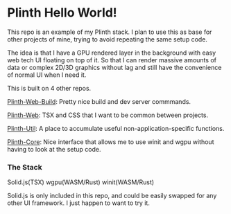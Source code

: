 # Plinth Hello World!
This repo is an example of my Plinth stack. I plan to use this as base for other projects of mine, trying to avoid repeating the same setup code.

The idea is that I have a GPU rendered layer in the background with easy web tech UI floating on top of it. So that I can render massive amounts of data or complex 2D/3D graphics without lag and still have the convenience of normal UI when I need it.

This is built on 4 other repos.

[Plinth-Web-Build](https://github.com/gusjengis/Plinth-Web-Build): Pretty nice build and dev server commmands.

[Plinth-Web](https://github.com/gusjengis/Plinth-Web): TSX and CSS that I want to be common between projects.

[Plinth-Util](https://github.com/gusjengis/Plinth-Util): A place to accumulate useful non-application-specific functions. 

[Plinth-Core](https://github.com/gusjengis/Plinth-Core): Nice interface that allows me to use winit and wgpu without having to look at the setup code.

### The Stack
Solid.js(TSX)
wgpu(WASM/Rust)
winit(WASM/Rust)

Solid.js is only included in this repo, and could be easily swapped for any other UI framework. I just happen to want to try it.
